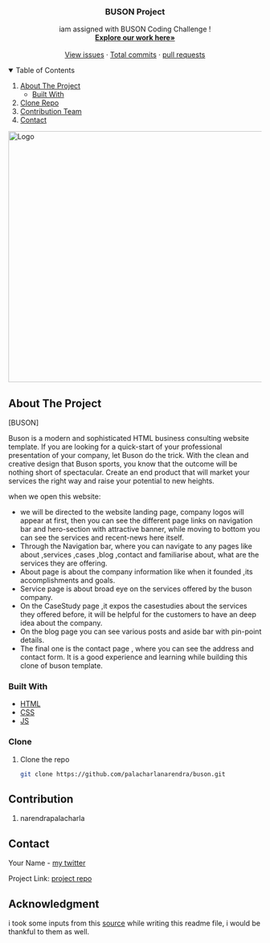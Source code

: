 <!-- PROJECT LOGO -->
<br />
<p align="center">
  <h3 align="center">BUSON Project</h3>
  <p align="center">
    iam assigned with BUSON Coding Challenge !
    <br />
    <a href="https://github.com/palacharlanarendra/buson"><strong>Explore our work here»</strong></a>
    <br />
    <br />
    <a href="https://github.com/palacharlanarendra/buson/issues">View issues</a>
    ·
    <a href="https://github.com/palacharlanarendra/buson/master">Total commits</a>
    ·
    <a href="https://github.com/palacharlanarendra/buson/pulls">pull requests</a>
  </p>
</p>



<!-- TABLE OF CONTENTS -->
<details open="open">
  <summary>Table of Contents</summary>
  <ol>
    <li>
      <a href="#about-the-project">About The Project</a>
      <ul>
        <li><a href="#built-with">Built With</a></li>
      </ul>
    </li>
    <li>
      <a href="### Clone">Clone Repo</a>
    </li>
    <li><a href="#contribution">Contribution Team</a></li>
    <li><a href="#contact">Contact</a></li>
  </ol>
</details>

<img src="https://colorlib.com/wp/wp-content/uploads/sites/2/buson-free-template.jpg" alt="Logo" width="800" height="500">

<!-- ABOUT THE PROJECT -->
## About The Project

[BUSON]

Buson is a modern and sophisticated HTML business consulting website template. If you are looking for a quick-start of your professional presentation of your company, let Buson do the trick. With the clean and creative design that Buson sports, you know that the outcome will be nothing short of spectacular. Create an end product that will market your services the right way and raise your potential to new heights.

when we open this website:

* we will be directed to the website landing page, company logos will appear at first, then you can see the different page links on navigation bar and hero-section with attractive banner, while moving to bottom you can see the services and recent-news here itself.
* Through the Navigation bar,  where you can navigate to any pages like about ,services ,cases ,blog ,contact and familiarise about, what are the services they are offering. 
* About page is about the company information like when it founded ,its accomplishments and goals.
* Service page is about broad eye on the services offered by the buson company.
* On the CaseStudy page ,it expos the casestudies about the services they offered before, it will be helpful for the customers to have an deep idea about the company. 
* On the blog page you can see various posts and aside bar with pin-point details.
* The final one is the contact page , where you can see the address and contact form. 
It is a good experience and learning while building this clone of buson template.


### Built With

* [HTML](https://html.com)
* [CSS](https://css.com)
* [JS](https://javascript.com)


<!-- GETTING STARTED -->
### Clone

1. Clone the repo
   ```sh
   git clone https://github.com/palacharlanarendra/buson.git
   ```
<!-- CONTRIBUTING -->
## Contribution

1. narendrapalacharla

<!-- CONTACT -->
## Contact

Your Name - [my twitter](https://twitter.com/narendrapalach1)

Project Link: [project repo](https://github.com/palacharlanarendra/buson)

## Acknowledgment
i took some inputs from this [source](https://github.com/othneildrew/Best-README-Template#built-with) while writing this readme file, i would be thankful to them as well.
